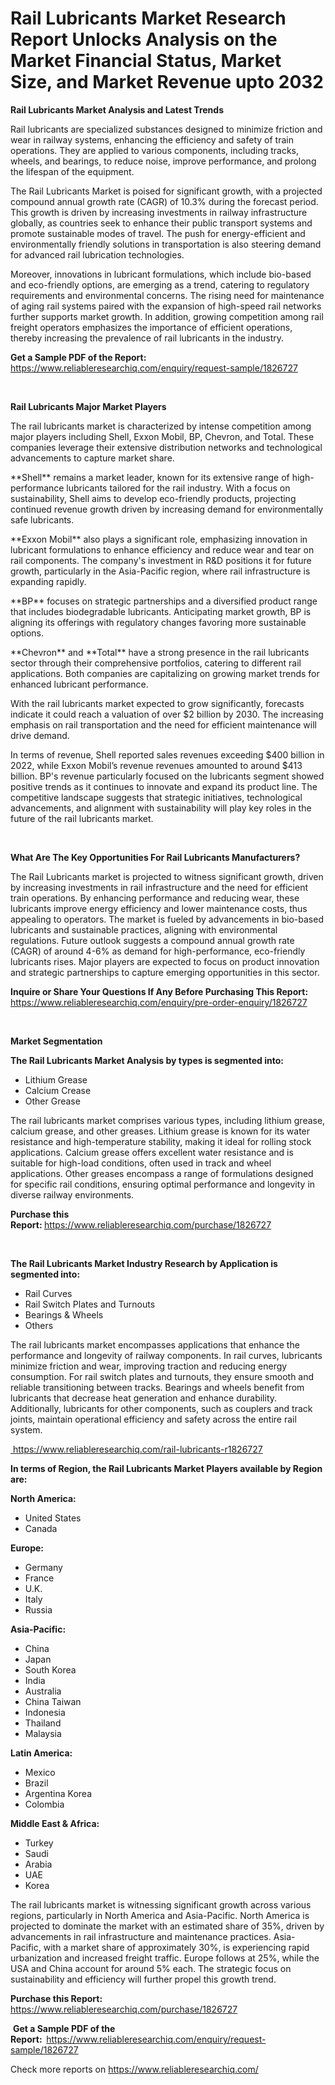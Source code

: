 <p><h1>Rail Lubricants Market Research Report Unlocks Analysis on the Market Financial Status, Market Size, and Market Revenue upto 2032</h1></p><p><strong>Rail Lubricants Market Analysis and Latest Trends</strong></p>
<p><p>Rail lubricants are specialized substances designed to minimize friction and wear in railway systems, enhancing the efficiency and safety of train operations. They are applied to various components, including tracks, wheels, and bearings, to reduce noise, improve performance, and prolong the lifespan of the equipment.</p><p>The Rail Lubricants Market is poised for significant growth, with a projected compound annual growth rate (CAGR) of 10.3% during the forecast period. This growth is driven by increasing investments in railway infrastructure globally, as countries seek to enhance their public transport systems and promote sustainable modes of travel. The push for energy-efficient and environmentally friendly solutions in transportation is also steering demand for advanced rail lubrication technologies.</p><p>Moreover, innovations in lubricant formulations, which include bio-based and eco-friendly options, are emerging as a trend, catering to regulatory requirements and environmental concerns. The rising need for maintenance of aging rail systems paired with the expansion of high-speed rail networks further supports market growth. In addition, growing competition among rail freight operators emphasizes the importance of efficient operations, thereby increasing the prevalence of rail lubricants in the industry.</p></p>
<p><strong>Get a Sample PDF of the Report:&nbsp;</strong> <a href="https://www.reliableresearchiq.com/enquiry/request-sample/1826727?utm_campaign=3513&utm_medium=2&utm_source=Github&utm_content=ia&utm_term=26032025&utm_id=rail-lubricants">https://www.reliableresearchiq.com/enquiry/request-sample/1826727</a></p>
<p>&nbsp;</p>
<p><strong>Rail Lubricants Major Market Players</strong></p>
<p><p>The rail lubricants market is characterized by intense competition among major players including Shell, Exxon Mobil, BP, Chevron, and Total. These companies leverage their extensive distribution networks and technological advancements to capture market share. </p><p>**Shell** remains a market leader, known for its extensive range of high-performance lubricants tailored for the rail industry. With a focus on sustainability, Shell aims to develop eco-friendly products, projecting continued revenue growth driven by increasing demand for environmentally safe lubricants.</p><p>**Exxon Mobil** also plays a significant role, emphasizing innovation in lubricant formulations to enhance efficiency and reduce wear and tear on rail components. The company's investment in R&D positions it for future growth, particularly in the Asia-Pacific region, where rail infrastructure is expanding rapidly.</p><p>**BP** focuses on strategic partnerships and a diversified product range that includes biodegradable lubricants. Anticipating market growth, BP is aligning its offerings with regulatory changes favoring more sustainable options.</p><p>**Chevron** and **Total** have a strong presence in the rail lubricants sector through their comprehensive portfolios, catering to different rail applications. Both companies are capitalizing on growing market trends for enhanced lubricant performance.</p><p>With the rail lubricants market expected to grow significantly, forecasts indicate it could reach a valuation of over $2 billion by 2030. The increasing emphasis on rail transportation and the need for efficient maintenance will drive demand.</p><p>In terms of revenue, Shell reported sales revenues exceeding $400 billion in 2022, while Exxon Mobil’s revenue revenues amounted to around $413 billion. BP's revenue particularly focused on the lubricants segment showed positive trends as it continues to innovate and expand its product line. The competitive landscape suggests that strategic initiatives, technological advancements, and alignment with sustainability will play key roles in the future of the rail lubricants market.</p></p>
<p>&nbsp;</p>
<p><strong>What Are The Key Opportunities For Rail Lubricants Manufacturers?</strong></p>
<p><p>The Rail Lubricants market is projected to witness significant growth, driven by increasing investments in rail infrastructure and the need for efficient train operations. By enhancing performance and reducing wear, these lubricants improve energy efficiency and lower maintenance costs, thus appealing to operators. The market is fueled by advancements in bio-based lubricants and sustainable practices, aligning with environmental regulations. Future outlook suggests a compound annual growth rate (CAGR) of around 4-6% as demand for high-performance, eco-friendly lubricants rises. Major players are expected to focus on product innovation and strategic partnerships to capture emerging opportunities in this sector.</p></p>
<p><strong>Inquire or Share Your Questions If Any Before Purchasing This Report:</strong> <a href="https://www.reliableresearchiq.com/enquiry/pre-order-enquiry/1826727?utm_campaign=3513&utm_medium=2&utm_source=Github&utm_content=ia&utm_term=26032025&utm_id=rail-lubricants">https://www.reliableresearchiq.com/enquiry/pre-order-enquiry/1826727</a></p>
<p>&nbsp;</p>
<p><strong>Market Segmentation</strong></p>
<p><strong>The Rail Lubricants Market Analysis by types is segmented into:</strong></p>
<p><ul><li>Lithium Grease</li><li>Calcium Crease</li><li>Other Grease</li></ul></p>
<p><p>The rail lubricants market comprises various types, including lithium grease, calcium grease, and other greases. Lithium grease is known for its water resistance and high-temperature stability, making it ideal for rolling stock applications. Calcium grease offers excellent water resistance and is suitable for high-load conditions, often used in track and wheel applications. Other greases encompass a range of formulations designed for specific rail conditions, ensuring optimal performance and longevity in diverse railway environments.</p></p>
<p><strong>Purchase this Report:&nbsp;</strong><a href="https://www.reliableresearchiq.com/purchase/1826727?utm_campaign=3513&utm_medium=2&utm_source=Github&utm_content=ia&utm_term=26032025&utm_id=rail-lubricants">https://www.reliableresearchiq.com/purchase/1826727</a></p>
<p>&nbsp;</p>
<p><strong>The Rail Lubricants Market Industry Research by Application is segmented into:</strong></p>
<p><ul><li>Rail Curves</li><li>Rail Switch Plates and Turnouts</li><li>Bearings & Wheels</li><li>Others</li></ul></p>
<p><p>The rail lubricants market encompasses applications that enhance the performance and longevity of railway components. In rail curves, lubricants minimize friction and wear, improving traction and reducing energy consumption. For rail switch plates and turnouts, they ensure smooth and reliable transitioning between tracks. Bearings and wheels benefit from lubricants that decrease heat generation and enhance durability. Additionally, lubricants for other components, such as couplers and track joints, maintain operational efficiency and safety across the entire rail system.</p></p>
<p><a href="https://www.reliableresearchiq.com/rail-lubricants-r1826727?utm_campaign=3513&utm_medium=2&utm_source=Github&utm_content=ia&utm_term=26032025&utm_id=rail-lubricants">&nbsp;https://www.reliableresearchiq.com/rail-lubricants-r1826727</a></p>
<p><strong>In terms of Region, the Rail Lubricants Market Players available by Region are:</strong></p>
<p>
    <p> <strong> North America: </strong>
        <ul>
            <li>United States</li>
            <li>Canada</li>
        </ul>
        </p> 
    <p> <strong> Europe: </strong>
        <ul>
            <li>Germany</li>
            <li>France</li>
            <li>U.K.</li>
            <li>Italy</li>
            <li>Russia</li>
        </ul>
        </p> 
    <p> <strong> Asia-Pacific: </strong>
        <ul>
            <li>China</li>
            <li>Japan</li>
            <li>South Korea</li>
            <li>India</li>
            <li>Australia</li>
            <li>China Taiwan</li>
            <li>Indonesia</li>
            <li>Thailand</li>
            <li>Malaysia</li>
        </ul>
        </p> 
    <p> <strong> Latin America: </strong>
        <ul>
            <li>Mexico</li>
            <li>Brazil</li>
            <li>Argentina Korea</li>
            <li>Colombia</li>
        </ul>
        </p> 
    <p> <strong> Middle East & Africa: </strong>
        <ul>
            <li>Turkey</li>
            <li>Saudi</li>
            <li>Arabia</li>
            <li>UAE</li>
            <li>Korea</li>
        </ul>
    </p>
    </p>
<p><p>The rail lubricants market is witnessing significant growth across various regions, particularly in North America and Asia-Pacific. North America is projected to dominate the market with an estimated share of 35%, driven by advancements in rail infrastructure and maintenance practices. Asia-Pacific, with a market share of approximately 30%, is experiencing rapid urbanization and increased freight traffic. Europe follows at 25%, while the USA and China account for around 5% each. The strategic focus on sustainability and efficiency will further propel this growth trend.</p></p>
<p><strong>Purchase this Report: </strong><a href="https://www.reliableresearchiq.com/purchase/1826727?utm_campaign=3513&utm_medium=2&utm_source=Github&utm_content=ia&utm_term=26032025&utm_id=rail-lubricants">https://www.reliableresearchiq.com/purchase/1826727</a></p>
<p>&nbsp;<strong>Get a Sample PDF of the Report:&nbsp;&nbsp;</strong><a href="https://www.reliableresearchiq.com/enquiry/request-sample/1826727?utm_campaign=3513&utm_medium=2&utm_source=Github&utm_content=ia&utm_term=26032025&utm_id=rail-lubricants">https://www.reliableresearchiq.com/enquiry/request-sample/1826727</a></p>
<p><strong></strong></p>
<p>Check more reports on <a href="https://www.reliableresearchiq.com/?utm_campaign=3513&utm_medium=2&utm_source=Github&utm_content=ia&utm_term=26032025&utm_id=rail-lubricants">https://www.reliableresearchiq.com/</a></p>
